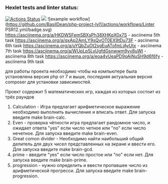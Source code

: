 ### Hexlet tests and linter status:
[![Actions Status](https://github.com/BasilDean/php-project-lvl1/workflows/hexlet-check/badge.svg)](https://github.com/BasilDean/php-project-lvl1/actions)
<a href="https://codeclimate.com/github/codeclimate/codeclimate/maintainability"><img src="https://api.codeclimate.com/v1/badges/a99a88d28ad37a79dbf6/maintainability" /></a>
![example workflow](https://github.com/BasilDean/php-project-lvl1/actions/workflows/Linter PSR12.yml/badge.svg)
https://asciinema.org/a/HKDWSFemSBXsPh38XHKqX0x7S - asciinema 5th task
https://asciinema.org/a/qxAp2AmLY9sQvOT0EX9tDu73F - asciinema 6th task
https://asciinema.org/a/uYQbZuOt2sgEuATofmLjAyUtx - asciinema 7th task
https://asciinema.org/a/WUpLp5LyUgfdGsnwwm9yy8uWI - asciinema 8th task
https://asciinema.org/a/eoa4vUeaPD9oAiNuSH9d6f6fy - asciinema 9th task

для работы проекта необходимо чтобы на компьютере была установлена версия php от 7 и выше, последняя актуальная версия composer для установки зависимостей.

Проект содержит 5 математических игр, каждая из которых состоит из трёх раундов
1) Calculation - Игра предлагает арифметическое выражение необходимо выполнить вычисление и вписать ответ. Для запуска введите make brain-calc.
2) Even - проверка чётности игра предлагает рандомное число, и ожидает ответа "yes" если число четное или "no" если число нечетное. Для запуска введите make brain-even.
3) Great comon divider - Необходимо найти наибольший общий делитель для двух чисел представленных на экране и ввести его. Для запуска введите make brain-gcd.
4) prime - введите "yes" если число простое или "no" если нет. Для запуска введите make brain-prime.
5) progression - нужно определить и ввести пропавшее число из арифметической прогресси. Для запуска введите make brain-progression.
